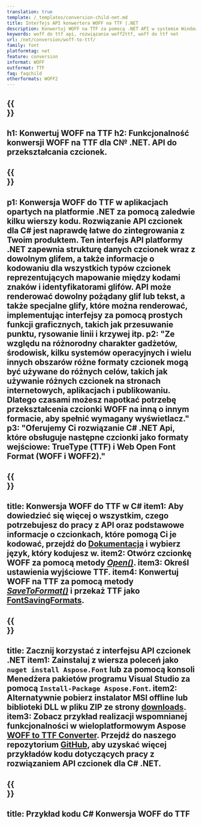 ```yaml
---
translation: true
template: /_templates/conversion-child-net.md
title: Interfejs API konwertera WOFF na TTF |.NET
description: Konwertuj WOFF na TTF za pomocą .NET API w systemie Windows. Zintegruj tę natywną funkcję konwersji czcionek WOFF na TTF we własnym rozwiązaniu.
keywords: woff do ttf api, rozwiązanie woff2ttf, woff do ttf net
url: /net/conversion/woff-to-ttf/
family: font
platformtag: net
feature: conversion
informat: WOFF
outformat: TTF
faq: faqchild
otherformats: WOFF2
---
```


{{<section banner>}}
---
h1: Konwertuj WOFF na TTF
h2: Funkcjonalność konwersji WOFF na TTF dla C№ .NET. API do przekształcania czcionek.
---

{{<section overview>}}
---
p1: Konwersja WOFF do TTF w aplikacjach opartych na platformie .NET za pomocą zaledwie kilku wierszy kodu. Rozwiązanie API czcionek dla С# jest naprawdę łatwe do zintegrowania z Twoim produktem. Ten interfejs API platformy .NET zapewnia strukturę danych czcionek wraz z dowolnym glifem, a także informacje o kodowaniu dla wszystkich typów czcionek reprezentujących mapowanie między kodami znaków i identyfikatorami glifów. API może renderować dowolny pożądany glif lub tekst, a także specjalne glify, które można renderować, implementując interfejsy za pomocą prostych funkcji graficznych, takich jak przesuwanie punktu, rysowanie linii i krzywej itp.
p2: "Ze względu na różnorodny charakter gadżetów, środowisk, kilku systemów operacyjnych i wielu innych obszarów różne formaty czcionek mogą być używane do różnych celów, takich jak używanie różnych czcionek na stronach internetowych, aplikacjach i publikowaniu. Dlatego czasami możesz napotkać potrzebę przekształcenia czcionki WOFF na inną o innym formacie, aby spełnić wymagany wyświetlacz."
p3: "Oferujemy Ci rozwiązanie С# .NET Api, które obsługuje następne czcionki jako formaty wejściowe: TrueType (TTF) i Web Open Font Format (WOFF i WOFF2)."
---

{{<section feature1>}}
---
title: Konwersja WOFF do TTF w C#
item1: Aby dowiedzieć się więcej o wszystkim, czego potrzebujesz do pracy z API oraz podstawowe informacje o czcionkach, które pomogą Ci je kodować, przejdź do [Dokumentacja](https://docs.aspose.com/font/) i wybierz język, który kodujesz w.
item2: Otwórz czcionkę WOFF za pomocą metody [*Open()*](https://reference.aspose.com/font/net/aspose.font/font/open/).
item3: Określ ustawienia wyjściowe TTF.
item4: Konwertuj WOFF na TTF za pomocą metody [*SaveToFormat()*](https://reference.aspose.com/font/net/aspose.font/font/savetoformat/) i przekaż TTF jako [FontSavingFormats](https://reference.aspose.com/font/net/aspose.font/fontsavingformats/).
---

{{<section feature2>}}
---
title: Zacznij korzystać z interfejsu API czcionek .NET
item1: Zainstaluj z wiersza poleceń jako ```nuget install Aspose.Font``` lub za pomocą konsoli Menedżera pakietów programu Visual Studio za pomocą ```Install-Package Aspose.Font```.
item2: Alternatywnie pobierz instalator MSI offline lub biblioteki DLL w pliku ZIP ze strony [downloads](https://releases.aspose.com/font/net/).
item3: Zobacz przykład realizacji wspomnianej funkcjonalności w wieloplatformowym Aspose [WOFF to TTF Converter](https://products.aspose.app/font/conversion/woff-to-ttf). Przejdź do naszego repozytorium [GitHub](https://github.com/aspose-font/Aspose.Font-Documentation/tree/master/net-examples), aby uzyskać więcej przykładów kodu dotyczących pracy z rozwiązaniem API czcionek dla C# .NET.
---

{{<section codeexample>}}
---
title: Przykład kodu C# Konwersja WOFF do TTF
---